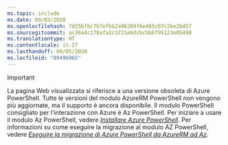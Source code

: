 ```yaml
---
ms.topic: include
ms.date: 09/03/2020
ms.openlocfilehash: 7d25bfbc7b7efbb2a96209f6e485c07c2be2bd57
ms.sourcegitcommit: ac36a4c178afa2c3721e6dcbc5bbf95123e05480
ms.translationtype: HT
ms.contentlocale: it-IT
ms.lasthandoff: 09/05/2020
ms.locfileid: "89496965"
---
```

> [!IMPORTANT]
> La pagina Web visualizzata si riferisce a una versione obsoleta di Azure PowerShell. Tutte le versioni del modulo AzureRM PowerShell non vengono più aggiornate, ma il supporto è ancora disponibile. Il modulo PowerShell consigliato per l'interazione con Azure è Az PowerShell. Per iniziare a usare il modulo Az PowerShell, vedere [_Installare Azure PowerShell_](https://docs.microsoft.com/powershell/azure/install-az-ps). Per informazioni su come eseguire la migrazione al modulo AZ PowerShell, vedere [_Eseguire la migrazione di Azure PowerShell da AzureRM ad Az_](https://aka.ms/azpsmigrate).
